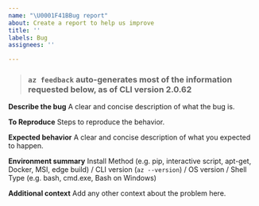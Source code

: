 ```yaml
---
name: "\U0001F41BBug report"
about: Create a report to help us improve
title: ''
labels: Bug
assignees: ''

---
```


> ### `az feedback` auto-generates most of the information requested below, as of CLI version 2.0.62

**Describe the bug**
A clear and concise description of what the bug is.

**To Reproduce**
Steps to reproduce the behavior.

**Expected behavior**
A clear and concise description of what you expected to happen.

**Environment summary**
Install Method (e.g. pip, interactive script, apt-get, Docker, MSI, edge build) / CLI version (`az --version`) / OS version / Shell Type (e.g. bash, cmd.exe, Bash on Windows)  

**Additional context**
Add any other context about the problem here.
